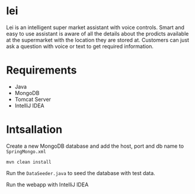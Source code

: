 # lei

Lei is an intelligent super market assistant with voice controls. Smart and easy to use assistant is aware of all the details about 
the prodicts available at the supermarket with the location they are stored at. Customers can just ask a question with voice or text to 
get required information. 

# Requirements

* Java
* MongoDB
* Tomcat Server
* IntelliJ IDEA

# Intsallation

Create a new MongoDB database and add the host, port and db name to `SpringMongo.xml`

    mvn clean install

Run the `DataSeeder.java` to seed the database with test data.

Run the webapp with IntelliJ IDEA
